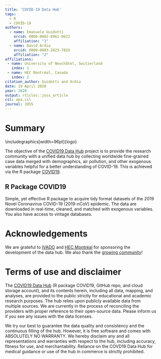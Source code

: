 ```yaml
---
title: 'COVID-19 Data Hub'
tags:
  - R
  - COVID-19
authors:
  - name: Emanuele Guidotti
    orcid: 0000-0002-8961-6623
    affiliation: "1"
  - name: David Ardia
    orcid: 0000-0003-2823-782X
    affiliation: "2"
affiliations:
 - name: University of Neuchâtel, Switzerland
   index: 1
 - name: HEC Montréal, Canada
   index: 2
citation_author: Guidotti and Ardia
date: 19 April 2020
year: 2020
output: rticles::joss_article
csl: apa.csl
journal: JOSS
---
```


# Summary


\includegraphics[width=96pt]{logo} 

The objective of the [COVID19 Data Hub](https://covid19datahub.io/) project is to provide the research community with a unified data hub by collecting worldwide fine-grained case data merged with demographics, air pollution, and other exogenous variables helpful for a better understanding of COVID-19. This is achieved via the R package [COVID19](https://github.com/covid19datahub/COVID19). 

## R Package COVID19

Simple, yet effective R package to acquire tidy format datasets of the 2019 Novel Coronavirus COVID-19 (2019-nCoV) epidemic. The data are downloaded in real-time, cleaned, and matched with exogenous variables. You also have access to vintage databases.

# Acknowledgements

We are grateful to [IVADO](https://ivado.ca/en/) and [HEC Montréal](https://www.hec.ca/) for sponsoring the development 
of the data hub. We also thank the [growing community](https://github.com/covid19datahub/COVID19/graphs/contributors)!

# Terms of use and disclaimer

The [COVID19 Data Hub](https://covid19datahub.io/) (R package COVID19, GitHub repo, and cloud storage account), and its contents herein, including all data, mapping, and analyses, are provided to the public strictly for educational and academic research purposes. The hub relies upon publicly available data from multiple sources. We are currently in the process of reconciling the providers with proper reference to their open-source data. Please inform us if you see any issues with the data licenses.

We try our best to guarantee the data quality and consistency and the continuous filling of the hub. However, it is free software and comes with ABSOLUTELY NO WARRANTY. We hereby disclaim any and all representations and warranties with respect to the hub, including accuracy, fitness for use, and merchantability. Reliance on the COVD19 Data Hub for medical guidance or use of the hub in commerce is strictly prohibited.

